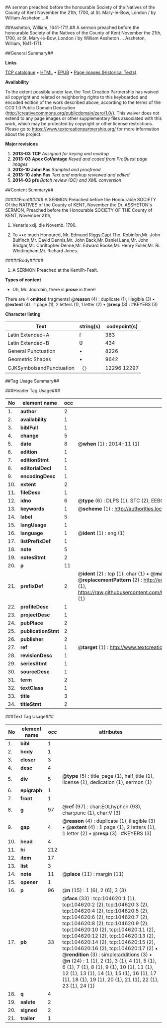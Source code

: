#A sermon preached before the honourable Society of the Natives of the County of Kent November the 21th, 1700, at St. Mary-le-Bow, London / by William Assheton ...#

##Assheton, William, 1641-1711.##
A sermon preached before the honourable Society of the Natives of the County of Kent November the 21th, 1700, at St. Mary-le-Bow, London / by William Assheton ...
Assheton, William, 1641-1711.

##General Summary##

**Links**

[TCP catalogue](http://www.ota.ox.ac.uk/tcp/)  • 
[HTML](http://tei.it.ox.ac.uk/tcp/Texts-HTML/free/A26/A26075.html)  • 
[EPUB](http://tei.it.ox.ac.uk/tcp/Texts-EPUB/free/A26/A26075.epub) • 
[Page images (Historical Texts)](https://historicaltexts.jisc.ac.uk/eebo-15747144e)

**Availability**

To the extent possible under law, the Text Creation Partnership has waived all copyright and related or neighboring rights to this keyboarded and encoded edition of the work described above, according to the terms of the CC0 1.0 Public Domain Dedication (http://creativecommons.org/publicdomain/zero/1.0/). This waiver does not extend to any page images or other supplementary files associated with this work, which may be protected by copyright or other license restrictions. Please go to https://www.textcreationpartnership.org/ for more information about the project.

**Major revisions**

1. __2013-03__ __TCP__ *Assigned for keying and markup*
1. __2013-03__ __Apex CoVantage__ *Keyed and coded from ProQuest page images*
1. __2013-10__ __John Pas__ *Sampled and proofread*
1. __2013-10__ __John Pas__ *Text and markup reviewed and edited*
1. __2014-03__ __pfs__ *Batch review (QC) and XML conversion*

##Content Summary##

#####Front#####
 A SERMON Preached before the Honourable SOCIETY Of the NATIVES of the County of KENT, November the Dr. ASSHETON's SERMON, Preached before the Honourable SOCIETY OF THE County of KENT, November 21th, 
1. Veneris xxij. die Novemb. 1700.

1. To ••e much Honoured,
Mr. Edmund Riggs,Capt Tho. Robinſon,Mr. John Bulfinch,Mr. David Dennis,Mr. John Back,Mr. Daniel Lane,Mr. John Bridgar,Mr. Chriſtopher Denne,Mr. Edward Rooke,Mr. Henry Fuller,Mr. Ri. Whittingham,Mr. Richard Jones.

#####Body#####

1. A SERMON Preached at the Kentiſh-Feaſt.

**Types of content**

  * Oh, Mr. Jourdain, there is **prose** in there!

There are 4 **omitted** fragments! 
 @__reason__ (4) : duplicate (1), illegible (3)  •  @__extent__ (4) : 1 page (1), 2 letters (1), 1 letter (2)  •  @__resp__ (3) : #KEYERS (3)

**Character listing**


|Text|string(s)|codepoint(s)|
|---|---|---|
|Latin Extended-A|ſ|383|
|Latin Extended-B|Ʋ|434|
|General Punctuation|•|8226|
|Geometric Shapes|▪|9642|
|CJKSymbolsandPunctuation|〈〉|12296 12297|

##Tag Usage Summary##

###Header Tag Usage###

|No|element name|occ|attributes|
|---|---|---|---|
|1.|__author__|2||
|2.|__availability__|1||
|3.|__biblFull__|1||
|4.|__change__|5||
|5.|__date__|8| @__when__ (1) : 2014-11 (1)|
|6.|__edition__|1||
|7.|__editionStmt__|1||
|8.|__editorialDecl__|1||
|9.|__encodingDesc__|1||
|10.|__extent__|2||
|11.|__fileDesc__|1||
|12.|__idno__|6| @__type__ (6) : DLPS (1), STC (2), EEBO-CITATION (1), OCLC (1), VID (1)|
|13.|__keywords__|1| @__scheme__ (1) : http://authorities.loc.gov/ (1)|
|14.|__label__|5||
|15.|__langUsage__|1||
|16.|__language__|1| @__ident__ (1) : eng (1)|
|17.|__listPrefixDef__|1||
|18.|__note__|5||
|19.|__notesStmt__|2||
|20.|__p__|11||
|21.|__prefixDef__|2| @__ident__ (2) : tcp (1), char (1)  •  @__matchPattern__ (2) : ([0-9\-]+):([0-9IVX]+) (1), (.+) (1)  •  @__replacementPattern__ (2) : http://eebo.chadwyck.com/downloadtiff?vid=$1&page=$2 (1), https://raw.githubusercontent.com/textcreationpartnership/Texts/master/tcpchars.xml#$1 (1)|
|22.|__profileDesc__|1||
|23.|__projectDesc__|1||
|24.|__pubPlace__|2||
|25.|__publicationStmt__|2||
|26.|__publisher__|2||
|27.|__ref__|1| @__target__ (1) : http://www.textcreationpartnership.org/docs/. (1)|
|28.|__revisionDesc__|1||
|29.|__seriesStmt__|1||
|30.|__sourceDesc__|1||
|31.|__term__|2||
|32.|__textClass__|1||
|33.|__title__|3||
|34.|__titleStmt__|2||


###Text Tag Usage###

|No|element name|occ|attributes|
|---|---|---|---|
|1.|__bibl__|1||
|2.|__body__|1||
|3.|__closer__|3||
|4.|__desc__|4||
|5.|__div__|5| @__type__ (5) : title_page (1), half_title (1), license (1), dedication (1), sermon (1)|
|6.|__epigraph__|1||
|7.|__front__|1||
|8.|__g__|97| @__ref__ (97) : char:EOLhyphen (93), char:punc (1), char:V (3)|
|9.|__gap__|4| @__reason__ (4) : duplicate (1), illegible (3)  •  @__extent__ (4) : 1 page (1), 2 letters (1), 1 letter (2)  •  @__resp__ (3) : #KEYERS (3)|
|10.|__head__|4||
|11.|__hi__|212||
|12.|__item__|17||
|13.|__list__|3||
|14.|__note__|11| @__place__ (11) : margin (11)|
|15.|__opener__|1||
|16.|__p__|96| @__n__ (15) : 1 (6), 2 (6), 3 (3)|
|17.|__pb__|33| @__facs__ (33) : tcp:104620:1 (1), tcp:104620:2 (2), tcp:104620:3 (2), tcp:104620:4 (2), tcp:104620:5 (2), tcp:104620:6 (2), tcp:104620:7 (2), tcp:104620:8 (2), tcp:104620:9 (2), tcp:104620:10 (2), tcp:104620:11 (2), tcp:104620:12 (2), tcp:104620:13 (2), tcp:104620:14 (2), tcp:104620:15 (2), tcp:104620:16 (2), tcp:104620:17 (2)  •  @__rendition__ (3) : simple:additions (3)  •  @__n__ (24) : 1 (1), 2 (1), 3 (1), 4 (1), 5 (1), 6 (1), 7 (1), 8 (1), 9 (1), 10 (1), 11 (1), 12 (1), 13 (1), 14 (1), 15 (1), 16 (1), 17 (1), 18 (1), 19 (1), 20 (1), 21 (1), 22 (1), 23 (1), 24 (1)|
|18.|__q__|4||
|19.|__salute__|2||
|20.|__signed__|2||
|21.|__trailer__|1||
